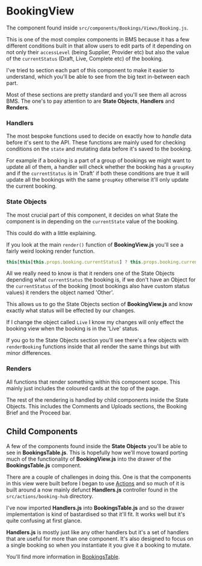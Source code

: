 # BookingView

The component found inside `src/components/Bookings/Views/Booking.js`.

This is one of the most complex components in BMS because it has a few
different conditions built in that allow users to edit parts of it
depending on not only their `accessLevel` (being Supplier, Provider etc)
but also the value of the `currentStatus` (Draft, Live, Complete etc) of
the booking.

I've tried to section each part of this component to make it easier to
understand, which you'll be able to see from the big text in-between each
part.

Most of these sections are pretty standard and you'll see them all across
BMS. The one's to pay attention to are **State Objects**, **Handlers**
and **Renders**.

### Handlers

The most bespoke functions used to decide on exactly how to *handle* data
before it's sent to the API. These functions are mainly used for checking
conditions on the `state` and mutating data before it's saved to the
booking.

For example if a booking is a part of a group of bookings we
might want to update all of them, a handler will check whether the booking
has a `groupKey` and if the `currentStatus` is in 'Draft' if both these
conditions are true it will update all the bookings with the same
`groupKey` otherwise it'll only update the current booking.

### State Objects

The most crucial part of this component, it decides on what State the
component is in depending on the `currentState` value of the booking.

This could do with a little explaining.

If you look at the main `render()` function of **BookingView.js** you'll
see a fairly weird looking render function.

```js
this[this[this.props.booking.currentStatus] ? this.props.booking.currentStatus : 'Other'].renderBooking()
```

All we really need to know is that it renders one of the State Objects
depending what `currentStatus` the booking is, if we don't have an
Object for the `currentStatus` of the booking (most bookings also have
custom status values) it renders the object named 'Other'.

This allows us to go the State Objects section of **BookingView.js** and
know exactly what status will be effected by our changes.

If I change the object called `Live` I know my changes will only effect
the booking view when the booking is in the 'Live' status.

If you go to the State Objects section you'll see there's a few objects
with `renderBooking` functions inside that all render the same things but
with minor differences.

### Renders

All functions that render something within this component scope. This
mainly just includes the coloured cards at the top of the page. 

The rest of the rendering is handled by child components inside the 
State Objects. This includes the Comments and Uploads sections, the
Booking Brief and the Proceed bar.

## Child Components

A few of the components found inside the **State Objects** you'll be able
to see in **BookingsTable.js**. This is hopefully how we'll move toward
porting much of the functionality of **BookingView.js** into the drawer
of the **BookingsTable.js** component.

There are a couple of challenges in doing this. One is that the
components in this view were built before I began to use
[Actions](../actions/ActionsAndQueries.md) and so much of it is built
around a now mainly defunct **Handlers.js** controller found in the
`src/actions/booking-hub` directory.

I've now imported **Handlers.js** into **BookingsTable.js** and so
the drawer implementation is kind of bastardised so that it'll fit. It
works well but it's quite confusing at first glance.

**Handlers.js** is mostly just like any other handlers but it's a set of
handlers that are useful for more than one component. It's also designed
to focus on a single booking so when you instantiate it you give it a
booking to mutate.

You'll find more information in
[BookingsTable](../components/BookingsTable.md).

